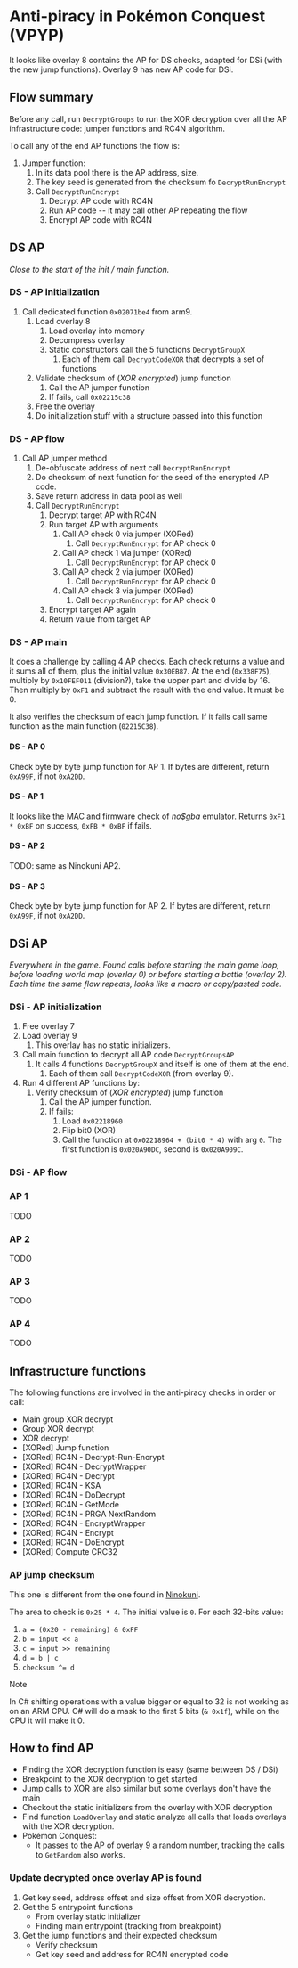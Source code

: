 # Anti-piracy in Pokémon Conquest (VPYP)

It looks like overlay 8 contains the AP for DS checks, adapted for DSi (with the
new jump functions). Overlay 9 has new AP code for DSi.

## Flow summary

Before any call, run `DecryptGroups` to run the XOR decryption over all the AP
infrastructure code: jumper functions and RC4N algorithm.

To call any of the end AP functions the flow is:

1. Jumper function:
   1. In its data pool there is the AP address, size.
   2. The key seed is generated from the checksum fo `DecryptRunEncrypt`
   3. Call `DecryptRunEncrypt`
      1. Decrypt AP code with RC4N
      2. Run AP code -- it may call other AP repeating the flow
      3. Encrypt AP code with RC4N

## DS AP

_Close to the start of the init / main function._

### DS - AP initialization

1. Call dedicated function `0x02071be4` from arm9.
   1. Load overlay 8
      1. Load overlay into memory
      2. Decompress overlay
      3. Static constructors call the 5 functions `DecryptGroupX`
         1. Each of them call `DecryptCodeXOR` that decrypts a set of functions
   2. Validate checksum of (_XOR encrypted_) jump function
      1. Call the AP jumper function
      2. If fails, call `0x02215c38`
   3. Free the overlay
   4. Do initialization stuff with a structure passed into this function

### DS - AP flow

1. Call AP jumper method
   1. De-obfuscate address of next call `DecryptRunEncrypt`
   2. Do checksum of next function for the seed of the encrypted AP code.
   3. Save return address in data pool as well
   4. Call `DecryptRunEncrypt`
      1. Decrypt target AP with RC4N
      2. Run target AP with arguments
         1. Call AP check 0 via jumper (XORed)
            1. Call `DecryptRunEncrypt` for AP check 0
         2. Call AP check 1 via jumper (XORed)
            1. Call `DecryptRunEncrypt` for AP check 0
         3. Call AP check 2 via jumper (XORed)
            1. Call `DecryptRunEncrypt` for AP check 0
         4. Call AP check 3 via jumper (XORed)
            1. Call `DecryptRunEncrypt` for AP check 0
      3. Encrypt target AP again
      4. Return value from target AP

### DS - AP main

It does a challenge by calling 4 AP checks. Each check returns a value and it
sums all of them, plus the initial value `0x30EB87`. At the end (`0x338F75`),
multiply by `0x10FEF011` (division?), take the upper part and divide by 16. Then
multiply by `0xF1` and subtract the result with the end value. It must be 0.

It also verifies the checksum of each jump function. If it fails call same
function as the main function (`02215C38`).

#### DS - AP 0

Check byte by byte jump function for AP 1. If bytes are different, return
`0xA99F`, if not `0xA2DD`.

#### DS - AP 1

It looks like the MAC and firmware check of _no$gba_ emulator. Returns
`0xF1 * 0xBF` on success, `0xFB * 0xBF` if fails.

#### DS - AP 2

TODO: same as Ninokuni AP2.

#### DS - AP 3

Check byte by byte jump function for AP 2. If bytes are different, return
`0xA99F`, if not `0xA2DD`.

## DSi AP

_Everywhere in the game. Found calls before starting the main game loop, before
loading world map (overlay 0) or before starting a battle (overlay 2). Each time
the same flow repeats, looks like a macro or copy/pasted code._

### DSi - AP initialization

1. Free overlay 7
2. Load overlay 9
   1. This overlay has no static initializers.
3. Call main function to decrypt all AP code `DecryptGroupsAP`
   1. It calls 4 functions `DecryptGroupX` and itself is one of them at the end.
      1. Each of them call `DecryptCodeXOR` (from overlay 9).
4. Run 4 different AP functions by:
   1. Verify checksum of (_XOR encrypted_) jump function
      1. Call the AP jumper function.
      2. If fails:
         1. Load `0x02218960`
         2. Flip bit0 (XOR)
         3. Call the function at `0x02218964 + (bit0 * 4)` with arg `0`. The
            first function is `0x020A90DC`, second is `0x020A909C`.

### DSi - AP flow

### AP 1

TODO

### AP 2

TODO

### AP 3

TODO

### AP 4

TODO

## Infrastructure functions

The following functions are involved in the anti-piracy checks in order or call:

- Main group XOR decrypt
- Group XOR decrypt
- XOR decrypt
- [XORed] Jump function
- [XORed] RC4N - Decrypt-Run-Encrypt
- [XORed] RC4N - DecryptWrapper
- [XORed] RC4N - Decrypt
- [XORed] RC4N - KSA
- [XORed] RC4N - DoDecrypt
- [XORed] RC4N - GetMode
- [XORed] RC4N - PRGA NextRandom
- [XORed] RC4N - EncryptWrapper
- [XORed] RC4N - Encrypt
- [XORed] RC4N - DoEncrypt
- [XORed] Compute CRC32

### AP jump checksum

This one is different from the one found in
[Ninokuni](../ninokuni/README.md#jump-function).

The area to check is `0x25 * 4`. The initial value is `0`. For each 32-bits
value:

1. `a = (0x20 - remaining) & 0xFF`
2. `b = input << a`
3. `c = input >> remaining`
4. `d = b | c`
5. `checksum ^= d`

> [!NOTE]  
> In C# shifting operations with a value bigger or equal to 32 is not working as
> on an ARM CPU. C# will do a mask to the first 5 bits (`& 0x1f`), while on the
> CPU it will make it 0.

## How to find AP

- Finding the XOR decryption function is easy (same between DS / DSi)
- Breakpoint to the XOR decryption to get started
- Jump calls to XOR are also similar but some overlays don't have the main
- Checkout the static initializers from the overlay with XOR decryption
- Find function `LoadOverlay` and static analyze all calls that loads overlays
  with the XOR decryption.
- Pokémon Conquest:
  - It passes to the AP of overlay 9 a random number, tracking the calls to
    `GetRandom` also works.

### Update decrypted once overlay AP is found

1. Get key seed, address offset and size offset from XOR decryption.
2. Get the 5 entrypoint functions
   - From overlay static initializer
   - Finding main entrypoint (tracking from breakpoint)
3. Get the jump functions and their expected checksum
   - Verify checksum
   - Get key seed and address for RC4N encrypted code
